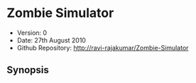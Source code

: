 # Zombie Simulator #

- Version: 0
- Date: 27th August 2010
- Github Repository: <http://ravi-rajakumar/Zombie-Simulator>


## Synopsis
